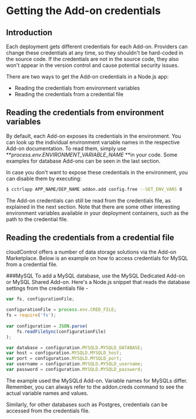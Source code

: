 # Getting the Add-on credentials 

## Introduction
Each deployment gets different credentials for each Add-on. Providers can change these credentials at any time, so they shouldn't be hard-coded in the source code. If the credentials are not in the source code, they also won't appear in the version control and cause potential security issues.

There are two ways to get the Add-on credentials in a Node.js app:

 - Reading the credentials from environment variables
 - Reading the credentials from a credential file

## Reading the credentials from environment variables 
By default, each Add-on exposes its credentials in the environment. You can look up the individual environment variable names in the respective Add-on documentation. To read them, simply use ***process.env.ENVIRONMENT_VARIABLE_NAME* **in your code. Some examples for database Add-ons can be seen in the last section.

In case you don't want to expose these credentials in the environment, you can disable them by executing:

~~~bash
$ cctrlapp APP_NAME/DEP_NAME addon.add config.free --SET_ENV_VARS 0
~~~

The Add-on credentials can still be read from the credentials file, as explained in the next section. Note that there are some other interesting environment variables available in your deployment containers, such as the path to the credential file.

## Reading the credentials from a credential file 

cloudControl offers a number of data storage solutions via the Add-on Marketplace. Below is an example on how to access credentials for MySQL from a credential file. 

###MySQL
To add a MySQL database, use the MySQL Dedicated Add-on or MySQL Shared Add-on.
Here's a Node.js snippet that reads the database settings from the credentials file -

~~~node.js
var fs, configurationFile;
 
configurationFile = process.env.CRED_FILE; 
fs = require('fs');
 
var configuration = JSON.parse(
    fs.readFileSync(configurationFile)
);

var database = configuration.MYSQLD.MYSQLD_DATABASE;
var host = configuration.MYSQLD.MYSQLD_host;
var port = configuration.MYSQLD.MYSQLD_port;
var username = configuration.MYSQLD.MYSQLD_username;
var password = configuration.MYSQLD.MYSQLD_password; 
~~~

The example used the MySQLd Add-on. Variable names for MySQLs differ. Remember, you can always refer to the addon.creds command to see the actual variable names and values.

Similarly, for other databases such as Postgres, credentials can be accessed from the credentials file. 
